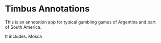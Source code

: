 # Timbus Annotations

This is an annotation app for typical gambling games of Argentina and part of South America.

It includes: Mosca

